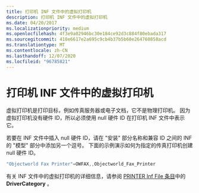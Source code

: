 ```yaml
---
title: 打印机 INF 文件中的虚拟打印机
description: 打印机 INF 文件中的虚拟打印机
ms.date: 04/20/2017
ms.localizationpriority: medium
ms.openlocfilehash: 4f3e9a02946bc30e184ce92d3c884f80ebada317
ms.sourcegitcommit: 418e6617e2a695c9cb4b37b5b60e264760858acd
ms.translationtype: MT
ms.contentlocale: zh-CN
ms.lasthandoff: 12/07/2020
ms.locfileid: "96785821"
---
```

# <a name="virtual-printers-in-printer-inf-files"></a>打印机 INF 文件中的虚拟打印机


虚拟打印机是打印目标，例如传真服务器或电子文档，它不是物理打印机。 因为虚拟打印机没有硬件 ID，所以必须使用 null 硬件 ID 在打印机 INF 文件中表示它。

若要在 INF 文件中插入 null 硬件 ID，请在 "安装" 部分名称和兼容 ID 之间的 INF 的 "模型" 部分中添加另一个逗号。 下面的示例演示如何为指定的传真打印机创建 null 硬件 ID。

```cpp
"Objectworld Fax Printer"=OWFAX,,Objectworld_Fax_Printer
```

有关 INF 文件中的虚拟打印机的详细信息，请参阅 [PRINTER Inf File 条目](printer-inf-file-entries.md)中的 **DriverCategory** 。

 

 




